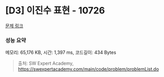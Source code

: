 # [D3] 이진수 표현 - 10726 

[문제 링크](https://swexpertacademy.com/main/code/problem/problemDetail.do?contestProbId=AXRSXf_a9qsDFAXS) 

### 성능 요약

메모리: 65,176 KB, 시간: 1,397 ms, 코드길이: 434 Bytes



> 출처: SW Expert Academy, https://swexpertacademy.com/main/code/problem/problemList.do